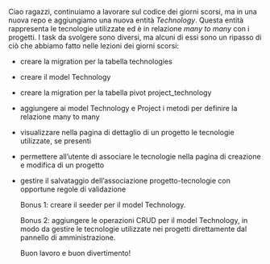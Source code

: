 Ciao ragazzi,
continuiamo a lavorare sul codice dei giorni scorsi, ma in una nuova repo e aggiungiamo una nuova entità _Technology_. Questa entità rappresenta le tecnologie utilizzate ed è in relazione _many to many_ con i progetti.
I task da svolgere sono diversi, ma alcuni di essi sono un ripasso di ciò che abbiamo fatto nelle lezioni dei giorni scorsi:

-   creare la migration per la tabella technologies
-   creare il model Technology
-   creare la migration per la tabella pivot project_technology
-   aggiungere ai model Technology e Project i metodi per definire la relazione many to many
-   visualizzare nella pagina di dettaglio di un progetto le tecnologie utilizzate, se presenti
-   permettere all’utente di associare le tecnologie nella pagina di creazione e modifica di un progetto
-   gestire il salvataggio dell’associazione progetto-tecnologie con opportune regole di validazione

    Bonus 1:
    creare il seeder per il model Technology.

    Bonus 2:
    aggiungere le operazioni CRUD per il model Technology, in modo da gestire le tecnologie utilizzate nei progetti direttamente dal pannello di amministrazione.

    Buon lavoro e buon divertimento!

